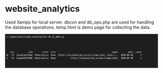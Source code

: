 # website_analytics

Used Xampp for local server.
dbcon and db_ops.php are used for handling the database operations.
temp.html is demo page for collecting the data.

![](data_from_db.png)

